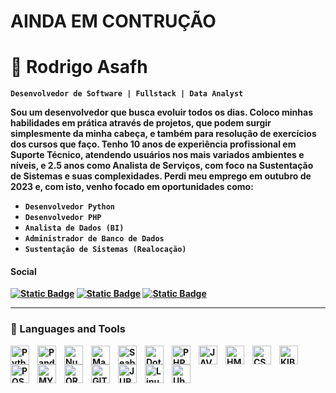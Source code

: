 <h1>AINDA EM CONTRUÇÃO</h1>

<h1><strong>🕎 Rodrigo Asafh</stong></h1></code>
<code>Desenvolvedor de Software | Fullstack | Data Analyst</code>

<br/>

<p>
Sou um desenvolvedor que busca evoluir todos os dias. Coloco minhas habilidades em prática através de projetos, que podem surgir simplesmente da minha cabeça, e também para resolução de exercícios dos cursos que faço. Tenho 10 anos de experiência profissional em Suporte Técnico, atendendo usuários nos mais variados ambientes e níveis, e 2.5 anos como Analista de Serviços, com foco na Sustentação de Sistemas e suas complexidades. Perdi meu emprego em outubro de 2023 e, com isto, venho focado em oportunidades como:
</p>

<div>
  <ul>
    <li><code>Desenvolvedor Python</code></li>
    <li><code>Desenvolvedor PHP</code></li>
    <li><code>Analista de Dados (BI)</code></li>
    <li><code>Administrador de Banco de Dados</code></li>
    <li><code>Sustentação de Sistemas (Realocação)</code></li>
  </ul>
</div>

<h4>Social</h4>

<!-- INICIO REDES SOCIAIS -->
<p align='left'>
  <a href="https://www.linkedin.com/in/rodrigoasafh">
    <img alt="Static Badge" src="https://img.shields.io/badge/linkedin-blue?style=for-the-badge&logo=linkedin&link=linkedin.com%2Fin%2Frodrigoasafh"/></a>
  
  <a href="https://www.youtube.com/@rasafhdev">
    <img alt="Static Badge" src="https://img.shields.io/badge/Youtube-red?style=for-the-badge&logo=youtube&logoColor=white"></a>
  
  <a href="https://drive.google.com/uc?export=download&id=1Mso61ifAHF-zZYNrYBvxWq_L6eFJHMaW">
    <img alt="Static Badge" src="https://img.shields.io/badge/Meu%20Curr%C3%ADculo%20-%20black?style=for-the-badge&logo=Google%20Drive&labelColor=black&cacheSeconds=Curriculo"></a>
</p>
<!-- FIM REDES SOCIAIS -->

---

### 🧰 Languages and Tools

<!-- Inicio Python e libs-->
<img align="left" alt="Python" width="30px" style="padding-right:10px;" src="https://user-images.githubusercontent.com/25181517/183423507-c056a6f9-1ba8-4312-a350-19bcbc5a8697.png"/>

<img align="left" alt="Pandas" width="30px" style="padding-right:10px;" src="https://avatars.githubusercontent.com/u/21206976?s=200&v=4"/>
<img align="left" alt="Numpy" width="30px" style="padding-right:10px;" src="https://avatars.githubusercontent.com/u/288276?s=48&v=4"/>
<img align="left" alt="Matplotlib" width="30px" style="padding-right:10px;" src="https://avatars.githubusercontent.com/u/215947?s=48&v=4"/>
<img align="left" alt="Seaborn" width="30px" style="padding-right:10px;" src="https://user-images.githubusercontent.com/315810/92159303-30d41100-edfb-11ea-8107-1c5352202571.png"/>
<img align="left" alt="Dotenv" width="30px" style="padding-right:10px;" src="https://raw.githubusercontent.com/motdotla/dotenv/master/dotenv.svg"/>
<!-- Fim Python e libs -->

<!-- Inicio Dev Web -->
<img align="left" alt="PHP" width="30px" style="padding-right:10px;" src="https://user-images.githubusercontent.com/25181517/183570228-6a040b9f-3ddf-47a2-a201-743121dac664.png"/>
<img align="left" alt="JAVASCRIPT" width="30px" style="padding-right:10px;" src="https://user-images.githubusercontent.com/25181517/117447155-6a868a00-af3d-11eb-9cfe-245df15c9f3f.png"/>
<img align="left" alt="HMTL" width="30px" style="padding-right:10px;" src="https://user-images.githubusercontent.com/25181517/192158954-f88b5814-d510-4564-b285-dff7d6400dad.png"/>
<img align="left" alt="CSS3" width="30px" style="padding-right:10px;" src="https://user-images.githubusercontent.com/25181517/183898674-75a4a1b1-f960-4ea9-abcb-637170a00a75.png"/>
<!-- Fim Dev Web -->

<!-- Inicio Databases e Bigdata -->
<img align="left" alt="KIBANA" width="30px" style="padding-right:10px;" src="https://raw.githubusercontent.com/simple-icons/simple-icons/develop/icons/kibana.svg"/>
<img align="left" alt="POSTGRESQL" width="30px" style="padding-right:10px;" src="https://user-images.githubusercontent.com/25181517/117208740-bfb78400-adf5-11eb-97bb-09072b6bedfc.png"/>
<img align="left" alt="MYSQL" width="30px" style="padding-right:10px;" src="https://user-images.githubusercontent.com/25181517/183896128-ec99105a-ec1a-4d85-b08b-1aa1620b2046.png"/>
<img align="left" alt="ORACLE" width="30px" style="padding-right:10px;" src="https://user-images.githubusercontent.com/25181517/117208736-bdedc080-adf5-11eb-912f-61c7d43705f6.png"/>
<!-- Fim DataBases e Bigdata -->

<!-- Inicio Versionamento e Conteiners -->
<img align="left" alt="GIT" width="30px" style="padding-right:10px;" src="https://user-images.githubusercontent.com/25181517/192108372-f71d70ac-7ae6-4c0d-8395-51d8870c2ef0.png"/>
<!-- Fim Versionamento e Conteiners -->

<!-- Inicio Frameworks -->
<img align="left" alt="JUPYTERNOTEBOOK" width="30px" style="padding-right:10px;" src="https://user-images.githubusercontent.com/25181517/183914128-3fc88b4a-4ac1-40e6-9443-9a30182379b7.png"/>
<!-- Fim Framewoks -->


<!-- Inicio Sistemas Operacionais -->
<img align="left" alt="Linux" width="30px" style="padding-right:10px;" src="https://github.com/marwin1991/profile-technology-icons/assets/76662862/2481dc48-be6b-4ebb-9e8c-3b957efe69fa.png"/>
<img align="left" alt="Ubuntu" width="30px" style="padding-right:10px;" src="https://user-images.githubusercontent.com/25181517/186884153-99edc188-e4aa-4c84-91b0-e2df260ebc33.png"/>

<!-- Fim Sistemas Operacionais -->

<!--
Para usar quando aprender novas Stacks
<img align="left" alt="" width="30px" style="padding-right:10px;" src=""/>
-->


